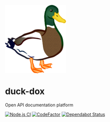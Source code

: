 <img width="200" src="./logo.png" />

# duck-dox
Open API documentation platform

[![Node.js CI](https://github.com/3beca/duck-dox/actions/workflows/node.js.yml/badge.svg)](https://github.com/3beca/duck-dox/actions/workflows/node.js.yml)
[![CodeFactor](https://www.codefactor.io/repository/github/3beca/duck-dox/badge)](https://www.codefactor.io/repository/github/3beca/duck-dox)
[![Dependabot Status](https://api.dependabot.com/badges/status?host=github&repo=3beca/duck-dox)](https://dependabot.com)

